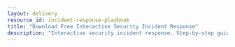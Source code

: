 ```yaml
---
layout: delivery
resource_id: incident-response-playbook
title: "Download Free Interactive Security Incident Response"
description: "Interactive security incident response. Step-by-step guidance for common security incidents."
---
```

